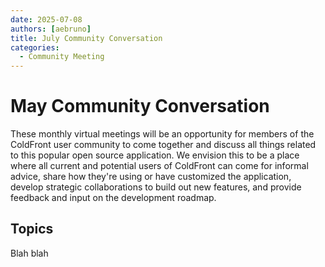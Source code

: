 ```yaml
---
date: 2025-07-08
authors: [aebruno]
title: July Community Conversation
categories:
  - Community Meeting
---
```


# May Community Conversation

These monthly virtual meetings will be an opportunity for members of the
ColdFront user community to come together and discuss all things related to
this popular open source application. We envision this to be a place where all
current and potential users of ColdFront can come for informal advice, share
how they're using or have customized the application, develop strategic
collaborations to build out new features, and provide feedback and input on the
development roadmap.

<!-- more -->

## Topics

Blah blah
